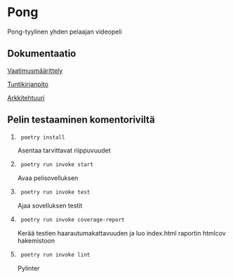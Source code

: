 # Pong

Pong-tyylinen yhden pelaajan videopeli

## Dokumentaatio

[Vaatimusmäärittely](dokumentaatio/vaatimusmaarittely.md)

[Tuntikirjanpito](dokumentaatio/tuntikirjanpito.md)

[Arkkitehtuuri](dokumentaatio/arkkitehtuuri.md)

## Pelin testaaminen komentoriviltä

1. ```bash
    poetry install
   ``` 
    Asentaa tarvittavat riippuvuudet

2. ```bash
    poetry run invoke start
   ```
    Avaa pelisovelluksen

3. ```bash
    poetry run invoke test
   ```
    Ajaa sovelluksen testit

4. ```bash
    poetry run invoke coverage-report
   ```
    Kerää testien haarautumakattavuuden ja luo index.html raportin htmlcov hakemistoon

5. ```bash
    poetry run invoke lint
   ```
    Pylinter
